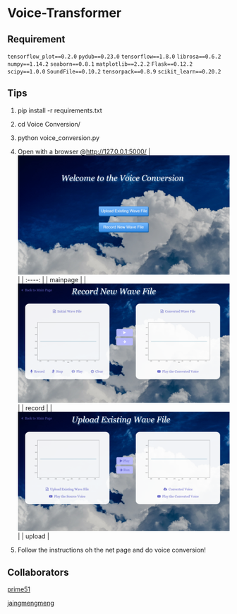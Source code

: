 # Voice-Transformer

## Requirement

`tensorflow_plot==0.2.0`
`pydub==0.23.0`
`tensorflow==1.8.0`
`librosa==0.6.2`
`numpy==1.14.2`
`seaborn==0.8.1`
`matplotlib==2.2.2`
`Flask==0.12.2`
`scipy==1.0.0`
`SoundFile==0.10.2`
`tensorpack==0.8.9`
`scikit_learn==0.20.2`

## Tips

1. pip install -r requirements.txt
2. cd Voice Conversion/
3. python voice_conversion.py
4. Open with a browser @http://127.0.0.1:5000/
|   ![mainpage.png](material/mainpage.png)    |
| :----: |
|  mainpage    |
|  ![record.png](material/record.png)     |
|   record   |
|    ![upload.png](material/upload.png)   |
|  upload   |

3. Follow the instructions oh the net page and do voice conversion!

## Collaborators

[prime51](https://github.com/prime51)

[jaingmengmeng](https://github.com/jaingmengmeng)